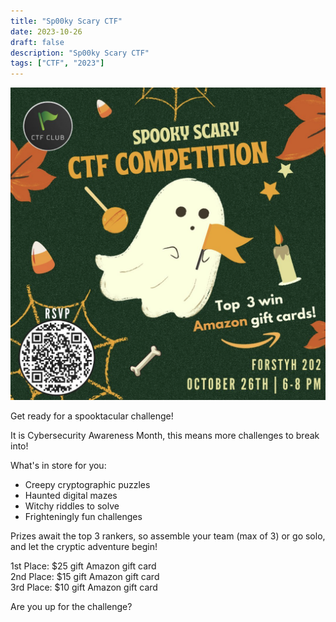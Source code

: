 ```yaml
---
title: "Sp00ky Scary CTF"
date: 2023-10-26
draft: false
description: "Sp00ky Scary CTF"
tags: ["CTF", "2023"]
---
```



![featured](featured.png)

Get ready for a spooktacular challenge!

It is Cybersecurity Awareness Month, this means more challenges to break into!

What's in store for you:
- Creepy cryptographic puzzles
- Haunted digital mazes
- Witchy riddles to solve
- Frighteningly fun challenges

Prizes await the top 3 rankers, so assemble your team (max of 3) or go solo, and let the cryptic adventure begin!

1st Place: \$25 gift Amazon gift card\
2nd Place: \$15 gift Amazon gift card\
3rd Place: \$10 gift Amazon gift card

Are you up for the challenge?
